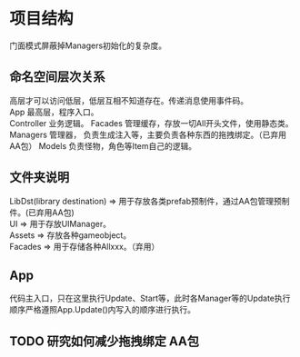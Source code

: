 # 项目结构
门面模式屏蔽掉Managers初始化的复杂度。
## 命名空间层次关系
高层才可以访问低层，低层互相不知道存在。传递消息使用事件码。  
App 最高层，程序入口。  
Controller 业务逻辑。
Facades  管理缓存，存放一切All开头文件，使用静态类。  
Managers 管理器， 负责生成注入等，主要负责各种东西的拖拽绑定。（已弃用AA包）
Models 负责怪物，角色等Item自己的逻辑。  

## 文件夹说明
LibDst(library destination) => 用于存放各类prefab预制件，通过AA包管理预制件。(已弃用AA包)  
UI => 用于存放UIManager。  
Assets => 存放各种gameobject。  
Facades => 用于存储各种Allxxx。（弃用）
## App
  代码主入口，只在这里执行Update、Start等，此时各Manager等的Update执行顺序严格遵照App.Update()内写入的顺序进行执行。



## TODO 研究如何减少拖拽绑定 AA包

